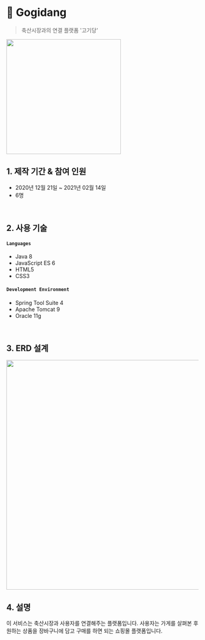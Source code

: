 # :pushpin: Gogidang
>축산시장과의 연결 플랫폼 '고기당' 
<img width="300" src="https://user-images.githubusercontent.com/48114064/108027719-f8a15180-706d-11eb-80fe-7641f382d5a2.png">

</br>

## 1. 제작 기간 & 참여 인원
- 2020년 12월 21일 ~ 2021년 02월 14일
- 6명

</br>

## 2. 사용 기술
#### `Languages`
- Java 8
- JavaScript ES 6
- HTML5
- CSS3
#### `Development Environment`
- Spring Tool Suite 4
- Apache Tomcat 9
- Oracle 11g

</br>

## 3. ERD 설계
<img width="600" src="https://user-images.githubusercontent.com/48114064/108027423-7fa1fa00-706d-11eb-98c7-f062769f0436.png">


## 4. 설명
이 서비스는 축산시장과 사용자를 연결해주는 플랫폼입니다.
사용자는 가게를 살펴본 후 원하는 상품을 장바구니에 담고 구매를 하면 되는 쇼핑몰 플랫폼입니다.
